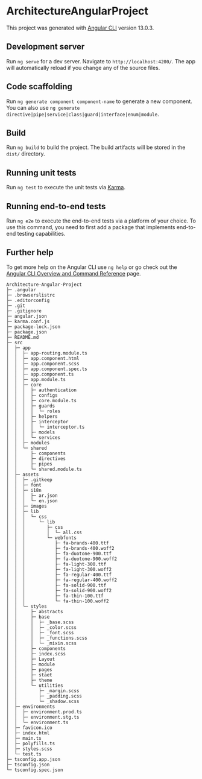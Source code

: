 # ArchitectureAngularProject

This project was generated with [Angular CLI](https://github.com/angular/angular-cli) version 13.0.3.

## Development server

Run `ng serve` for a dev server. Navigate to `http://localhost:4200/`. The app will automatically reload if you change any of the source files.

## Code scaffolding

Run `ng generate component component-name` to generate a new component. You can also use `ng generate directive|pipe|service|class|guard|interface|enum|module`.

## Build

Run `ng build` to build the project. The build artifacts will be stored in the `dist/` directory.

## Running unit tests

Run `ng test` to execute the unit tests via [Karma](https://karma-runner.github.io).

## Running end-to-end tests

Run `ng e2e` to execute the end-to-end tests via a platform of your choice. To use this command, you need to first add a package that implements end-to-end testing capabilities.

## Further help

To get more help on the Angular CLI use `ng help` or go check out the [Angular CLI Overview and Command Reference](https://angular.io/cli) page.

```
Architecture-Angular-Project
├─ .angular
├─ .browserslistrc
├─ .editorconfig
├─ .git
├─ .gitignore
├─ angular.json
├─ karma.conf.js
├─ package-lock.json
├─ package.json
├─ README.md
├─ src
│  ├─ app
│  │  ├─ app-routing.module.ts
│  │  ├─ app.component.html
│  │  ├─ app.component.scss
│  │  ├─ app.component.spec.ts
│  │  ├─ app.component.ts
│  │  ├─ app.module.ts
│  │  ├─ core
│  │  │  ├─ authentication
│  │  │  ├─ configs
│  │  │  ├─ core.module.ts
│  │  │  ├─ guards
│  │  │  │  └─ roles
│  │  │  ├─ helpers
│  │  │  ├─ interceptor
│  │  │  │  └─ interceptor.ts
│  │  │  ├─ models
│  │  │  └─ services
│  │  ├─ modules
│  │  └─ shared
│  │     ├─ components
│  │     ├─ directives
│  │     ├─ pipes
│  │     └─ shared.module.ts
│  ├─ assets
│  │  ├─ .gitkeep
│  │  ├─ font
│  │  ├─ i18n
│  │  │  ├─ ar.json
│  │  │  └─ en.json
│  │  ├─ images
│  │  ├─ lib
│  │  │  └─ css
│  │  │     └─ lib
│  │  │        ├─ css
│  │  │        │  └─ all.css
│  │  │        └─ webfonts
│  │  │           ├─ fa-brands-400.ttf
│  │  │           ├─ fa-brands-400.woff2
│  │  │           ├─ fa-duotone-900.ttf
│  │  │           ├─ fa-duotone-900.woff2
│  │  │           ├─ fa-light-300.ttf
│  │  │           ├─ fa-light-300.woff2
│  │  │           ├─ fa-regular-400.ttf
│  │  │           ├─ fa-regular-400.woff2
│  │  │           ├─ fa-solid-900.ttf
│  │  │           ├─ fa-solid-900.woff2
│  │  │           ├─ fa-thin-100.ttf
│  │  │           └─ fa-thin-100.woff2
│  │  └─ styles
│  │     ├─ abstracts
│  │     ├─ base
│  │     │  ├─ _base.scss
│  │     │  ├─ _color.scss
│  │     │  ├─ _font.scss
│  │     │  ├─ _functions.scss
│  │     │  └─ _mixin.scss
│  │     ├─ components
│  │     ├─ index.scss
│  │     ├─ Layout
│  │     ├─ module
│  │     ├─ pages
│  │     ├─ staet
│  │     ├─ theme
│  │     └─ utilities
│  │        ├─ _margin.scss
│  │        ├─ _padding.scss
│  │        └─ _shadow.scss
│  ├─ environments
│  │  ├─ environment.prod.ts
│  │  ├─ environment.stg.ts
│  │  └─ environment.ts
│  ├─ favicon.ico
│  ├─ index.html
│  ├─ main.ts
│  ├─ polyfills.ts
│  ├─ styles.scss
│  └─ test.ts
├─ tsconfig.app.json
├─ tsconfig.json
└─ tsconfig.spec.json

```